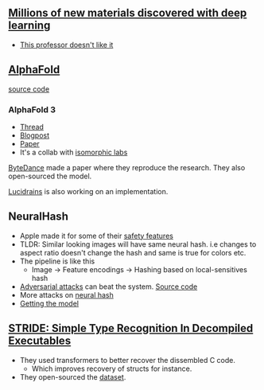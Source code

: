 ## [Millions of new materials discovered with deep learning](https://deepmind.google/discover/blog/millions-of-new-materials-discovered-with-deep-learning/)
- [This professor doesn't like it](https://twitter.com/Robert_Palgrave/status/1730358675523424344)

## [AlphaFold](https://www.nature.com/articles/s41586-021-03819-2)
[source code](https://github.com/google-deepmind/alphafold)

### AlphaFold 3
- [Thread](https://x.com/jankosinski/status/1788283743423045642)
- [Blogpost](https://blog.google/technology/ai/google-deepmind-isomorphic-alphafold-3-ai-model/)
- [Paper](https://www.nature.com/articles/s41586-024-07487-w)
- It's a collab with [isomorphic labs](https://www.isomorphiclabs.com/articles/alphafold-3-predicts-the-structure-and-interactions-of-all-of-lifes-molecules)

[ByteDance](https://raw.githubusercontent.com/bytedance/Protenix/refs/heads/main/Protenix_Technical_Report.pdf) made a paper where they reproduce the research. They also open-sourced the model.

[Lucidrains](https://github.com/lucidrains/alphafold3-pytorch?tab=readme-ov-file) is also working on an implementation.

## NeuralHash
- Apple made it for some of their [safety features](https://www.apple.com/child-safety/pdf/CSAM_Detection_Technical_Summary.pdf)
- TLDR: Similar looking images will have same neural hash. i.e changes to aspect ratio doesn't change the hash and same is true for colors etc.
- The pipeline is like this
  - Image -> Feature encodings -> Hashing based on local-sensitives hash
- [Adversarial attacks](https://towardsdatascience.com/apples-neuralhash-how-it-works-and-ways-to-break-it-577d1edc9838) can beat the system. [Source code](https://github.com/greentfrapp/apple-neuralhash-attack)
- More attacks on [neural hash](https://jagdeepsb.github.io/assets/pdf/neuralhash%20icml%20ml4cyber%202022.pdf)
- [Getting the model](https://github.com/AsuharietYgvar/AppleNeuralHash2ONNX?tab=readme-ov-file)

## [STRIDE: Simple Type Recognition In Decompiled Executables](https://arxiv.org/pdf/2407.02733)
- They used transformers to better recover the dissembled C code.
  - Which improves recovery of structs for instance.
- They open-sourced the [dataset](https://github.com/hgarrereyn/STRIDE?tab=readme-ov-file#dataset).

